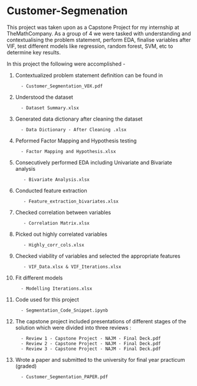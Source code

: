 # Customer-Segmenation

This project was taken upon as a Capstone Project for my internship at TheMathCompany. As a group of 4 we were tasked with understanding and contextualising the problem statement, perform EDA, finalise variables after VIF, test different models like regression, random forest, SVM, etc to determine key results. 

In this project the following were accomplished - 

1. Contextualized problem statement definition can be found in

         - Customer_Segmentation_VOX.pdf

2. Understood the dataset

         - Dataset Summary.xlsx

3. Generated data dictionary after cleaning the dataset

         - Data Dictionary - After Cleaning .xlsx

4. Peformed Factor Mapping and Hypothesis testing

         - Factor Mapping and Hypothesis.xlsx

5. Consecutively performed EDA including Univariate and Bivariate analysis
    
          - Bivariate Analysis.xlsx

6. Conducted feature extraction

          - Feature_extraction_bivariates.xlsx

7. Checked correlation between variables

          - Correlation Matrix.xlsx

8. Picked out highly correlated variables

          - Highly_corr_cols.xlsx

9. Checked viability of variables and selected the appropriate features

          - VIF_Data.xlsx & VIF_Iterations.xlsx

10. Fit different models

          - Modelling Iterations.xlsx

11. Code used for this project

          - Segmentation_Code_Snippet.ipynb

12. The capstone project included presentations of different stages of the solution which were divided into three reviews : 

          - Review 1 - Capstone Project - NAJM - Final Deck.pdf
          - Review 2 - Capstone Project - NAJM - Final Deck.pdf
          - Review 3 - Capstone Project - NAJM - Final Deck.pdf
   
13. Wrote a paper and submitted to the university for final year practicum (graded)

          - Customer_Segmentation_PAPER.pdf 



